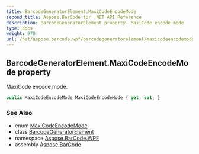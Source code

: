 ```yaml
---
title: BarcodeGeneratorElement.MaxiCodeEncodeMode
second_title: Aspose.BarCode for .NET API Reference
description: BarcodeGeneratorElement property. MaxiCode encode mode
type: docs
weight: 970
url: /net/aspose.barcode.wpf/barcodegeneratorelement/maxicodeencodemode/
---
```

## BarcodeGeneratorElement.MaxiCodeEncodeMode property

MaxiCode encode mode.

```csharp
public MaxiCodeEncodeMode MaxiCodeEncodeMode { get; set; }
```

### See Also

* enum [MaxiCodeEncodeMode](../../../aspose.barcode.generation/maxicodeencodemode/)
* class [BarcodeGeneratorElement](../)
* namespace [Aspose.BarCode.WPF](../../../aspose.barcode.wpf/)
* assembly [Aspose.BarCode](../../../)


